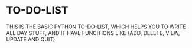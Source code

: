 # TO-DO-LIST
THIS IS THE BASIC PYTHON TO-DO-LIST, WHICH HELPS YOU TO WRITE ALL DAY STUFF, AND IT HAVE FUNCITIONS LIKE (ADD, DELETE, VIEW, UPDATE AND QUIT)
